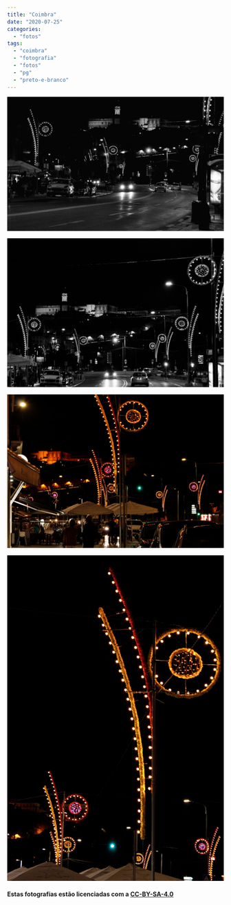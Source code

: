 ```yaml
---
title: "Coimbra"
date: "2020-07-25"
categories: 
  - "fotos"
tags: 
  - "coimbra"
  - "fotografia"
  - "fotos"
  - "pg"
  - "preto-e-branco"
---
```


![](images/MG_9076-scaled.jpg)

![](images/MG_9083-scaled.jpg)

![](images/MG_9059-scaled.jpg)

![](images/MG_9054-1-scaled.jpg)

#### Estas fotografias estão licenciadas com a [CC-BY-SA-4.0](https://creativecommons.org/licenses/by-sa/4.0/)

